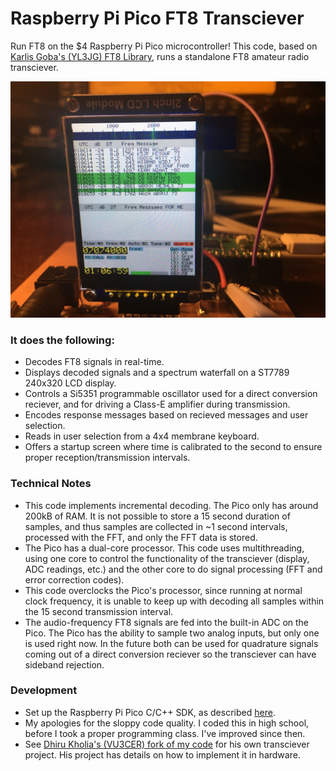 # Raspberry Pi Pico FT8 Transciever

Run FT8 on the $4 Raspberry Pi Pico microcontroller! This code, based on
[Karlis Goba's (YL3JG) FT8 Library](https://github.com/kgoba/ft8_lib), runs a
standalone FT8 amateur radio transciever.

![Decoded FT8 Messages](decodedmessages.jpg)

### It does the following:

- Decodes FT8 signals in real-time.
- Displays decoded signals and a spectrum waterfall on a ST7789 240x320 LCD display.
- Controls a Si5351 programmable oscillator used for a direct conversion
  reciever, and for driving a Class-E amplifier during transmission.
- Encodes response messages based on recieved messages and user selection.
- Reads in user selection from a 4x4 membrane keyboard.
- Offers a startup screen where time is calibrated to the second to ensure
  proper reception/transmission intervals.

### Technical Notes

- This code implements incremental decoding. The Pico only has around 200kB of
  RAM. It is not possible to store a 15 second duration of samples, and thus
  samples are collected in ~1 second intervals, processed with the FFT, and only
  the FFT data is stored.
- The Pico has a dual-core processor. This code uses multithreading, using one
  core to control the functionality of the transciever (display, ADC readings,
  etc.) and the other core to do signal processing (FFT and error correction
  codes).
- This code overclocks the Pico's processor, since running at normal clock
  frequency, it is unable to keep up with decoding all samples within the 15
  second transmission interval.
- The audio-frequency FT8 signals are fed into the built-in ADC on the Pico. The
  Pico has the ability to sample two analog inputs, but only one is used right
  now. In the future both can be used for quadrature signals coming out of a
  direct conversion reciever so the transciever can have sideband rejection. 

### Development

- Set up the Raspberry Pi Pico C/C++ SDK, as described
[here](https://www.raspberrypi.com/documentation/pico-sdk/).
- My apologies for the sloppy code quality. I coded this in high school, before
  I took a proper programming class. I've improved since then.
- See [Dhiru Kholia's (VU3CER) fork of my
  code](https://github.com/kholia/pico_ft8_xcvr) for his own transciever
  project. His project has details on how to implement it in hardware.

